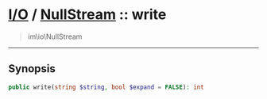 # [I/O](io.md) / [NullStream](io-NullStream.md) :: write
 > im\io\NullStream
____

## Synopsis
```php
public write(string $string, bool $expand = FALSE): int
```

